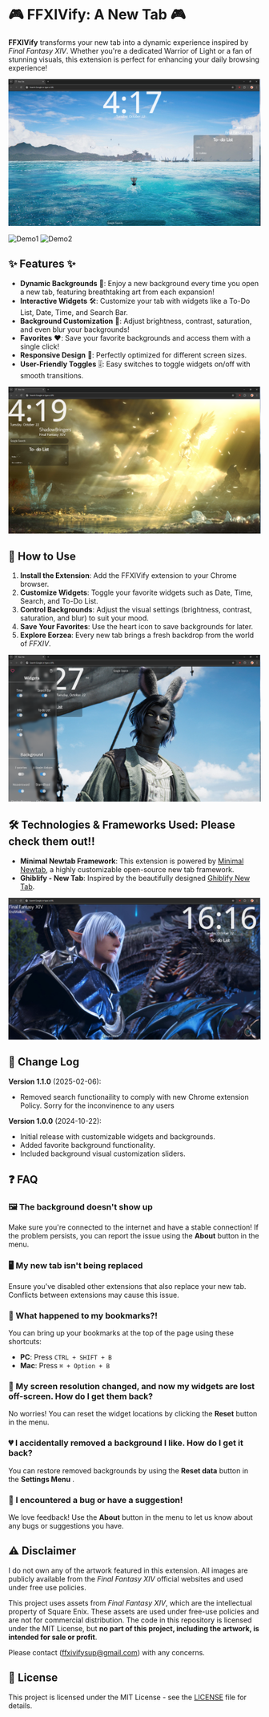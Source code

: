 # 🎮 FFXIVify: A New Tab 🎮

**FFXIVify** transforms your new tab into a dynamic experience inspired by *Final Fantasy XIV*. Whether you're a dedicated Warrior of Light or a fan of stunning visuals, this extension is perfect for enhancing your daily browsing experience!

![Screenshot 1](/resources/Img3.PNG)

![Demo1](https://github.com/user-attachments/assets/b37c831c-cb01-4603-8863-81a1d2a33a3a)
![Demo2](https://github.com/user-attachments/assets/997f7e57-816a-40d2-9061-5ca764bdad25)





## ✨ Features ✨

- **Dynamic Backgrounds** 🌄: Enjoy a new background every time you open a new tab, featuring breathtaking art from each expansion!
- **Interactive Widgets** 🛠: Customize your tab with widgets like a To-Do List, Date, Time, and Search Bar.
- **Background Customization** 🎨: Adjust brightness, contrast, saturation, and even blur your backgrounds!
- **Favorites** ❤️: Save your favorite backgrounds and access them with a single click!
- **Responsive Design** 📱: Perfectly optimized for different screen sizes.
- **User-Friendly Toggles** 🎚: Easy switches to toggle widgets on/off with smooth transitions.

![Screenshot 2](/resources/Img4.PNG)
## 📜 How to Use

1. **Install the Extension**: Add the FFXIVify extension to your Chrome browser.
2. **Customize Widgets**: Toggle your favorite widgets such as Date, Time, Search, and To-Do List.
3. **Control Backgrounds**: Adjust the visual settings (brightness, contrast, saturation, and blur) to suit your mood.
4. **Save Your Favorites**: Use the heart icon to save backgrounds for later.
5. **Explore Eorzea**: Every new tab brings a fresh backdrop from the world of *FFXIV*.

![Screenshot 3](/resources/Img6.PNG)
## 🛠 Technologies & Frameworks Used: Please check them out!! 

- **Minimal Newtab Framework**: This extension is powered by [Minimal Newtab](https://github.com/suitangi/Minimal-Newtab), a highly customizable open-source new tab framework.
- **Ghiblify - New Tab**: Inspired by the beautifully designed [Ghiblify New Tab](https://chromewebstore.google.com/detail/ghiblify-new-tab/kdaipjfpbngmcginhhahacjkkkpbaefh).

![Screenshot 4](/resources/Img2.PNG)
## 🔄 Change Log

**Version 1.1.0** (2025-02-06):
- Removed search functionaility to comply with new Chrome extension Policy. Sorry for the inconvinence to any users

**Version 1.0.0** (2024-10-22):
- Initial release with customizable widgets and backgrounds.
- Added favorite background functionality.
- Included background visual customization sliders.
  
## ❓ FAQ

### 🖼️ The background doesn't show up
Make sure you're connected to the internet and have a stable connection! If the problem persists, you can report the issue using the **About** button in the menu.

### 🖥️ My new tab isn't being replaced
Ensure you've disabled other extensions that also replace your new tab. Conflicts between extensions may cause this issue.

### 📑 What happened to my bookmarks?!
You can bring up your bookmarks at the top of the page using these shortcuts:
- **PC**: Press `CTRL + SHIFT + B`
- **Mac**: Press `⌘ + Option + B`

### 📏 My screen resolution changed, and now my widgets are lost off-screen. How do I get them back?
No worries! You can reset the widget locations by clicking the **Reset** button in the menu.

### 💔 I accidentally removed a background I like. How do I get it back?
You can restore removed backgrounds by using the **Reset data** button in the **Settings Menu** .

### 🐞 I encountered a bug or have a suggestion!
We love feedback! Use the **About** button in the menu to let us know about any bugs or suggestions you have.


## ⚠️ Disclaimer

I do not own any of the artwork featured in this extension. All images are publicly available from the *Final Fantasy XIV* official websites and used under free use policies.

This project uses assets from *Final Fantasy XIV*, which are the intellectual property of Square Enix. These assets are used under free-use policies and are not for commercial distribution. The code in this repository is licensed under the MIT License, but **no part of this project, including the artwork, is intended for sale or profit**.

Please contact (ffxivifysup@gmail.com) with any concerns.

## 📝 License

This project is licensed under the MIT License - see the [LICENSE](./LICENSE) file for details.

